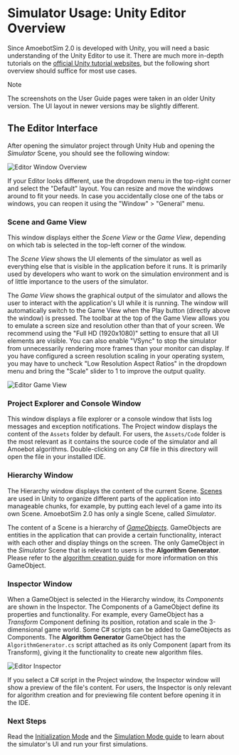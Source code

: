 # Simulator Usage: Unity Editor Overview

Since AmoebotSim 2.0 is developed with Unity, you will need a basic understanding of the Unity Editor to use it.
There are much more in-depth tutorials on the [official Unity tutorial websites](https://learn.unity.com/tutorials), but the following short overview should suffice for most use cases.

> [!NOTE]
> The screenshots on the User Guide pages were taken in an older Unity version. The UI layout in newer versions may be slightly different.


## The Editor Interface

After opening the simulator project through Unity Hub and opening the *Simulator* Scene, you should see the following window:

![Editor Window Overview](~/images/editor_overview.png "The Unity Editor with Default layout")

If your Editor looks different, use the dropdown menu in the top-right corner and select the "Default" layout.
You can resize and move the windows around to fit your needs.
In case you accidentally close one of the tabs or windows, you can reopen it using the "Window" > "General" menu.


### Scene and Game View

This window displays either the *Scene View* or the *Game View*, depending on which tab is selected in the top-left corner of the window.

The *Scene View* shows the UI elements of the simulator as well as everything else that is visible in the application before it runs.
It is primarily used by developers who want to work on the simulation environment and is of little importance to the users of the simulator.

The *Game View* shows the graphical output of the simulator and allows the user to interact with the application's UI while it is running.
The window will automatically switch to the Game View when the Play button (directly above the window) is pressed.
The toolbar at the top of the Game View allows you to emulate a screen size and resolution other than that of your screen.
We recommend using the "Full HD (1920x1080)" setting to ensure that all UI elements are visible.
You can also enable "VSync" to stop the simulator from unnecessarily rendering more frames than your monitor can display.
If you have configured a screen resolution scaling in your operating system, you may have to uncheck "Low Resolution Aspect Ratios" in the dropdown menu and bring the "Scale" slider to 1 to improve the output quality.

![Editor Game View](~/images/editor_game_view.png "Game View with Full HD resolution")


### Project Explorer and Console Window

This window displays a file explorer or a console window that lists log messages and exception notifications.
The Project window displays the content of the `Assets` folder by default.
For users, the `Assets/Code` folder is the most relevant as it contains the source code of the simulator and all Amoebot algorithms.
Double-clicking on any C# file in this directory will open the file in your installed IDE.


### Hierarchy Window

The Hierarchy window displays the content of the current Scene.
[Scenes](https://docs.unity3d.com/Manual/CreatingScenes.html) are used in Unity to organize different parts of the application into manageable chunks, for example, by putting each level of a game into its own Scene.
AmoebotSim 2.0 has only a single Scene, called *Simulator*.

The content of a Scene is a hierarchy of [*GameObjects*](https://docs.unity3d.com/Manual/GameObjects.html).
GameObjects are entities in the application that can provide a certain functionality, interact with each other and display things on the screen.
The only GameObject in the *Simulator* Scene that is relevant to users is the **Algorithm Generator**.
Please refer to the [algorithm creation guide](../dev/creation.md) for more information on this GameObject.


### Inspector Window

When a GameObject is selected in the Hierarchy window, its *Components* are shown in the Inspector.
The Components of a GameObject define its properties and functionality.
For example, every GameObject has a *Transform* Component defining its position, rotation and scale in the 3-dimensional game world.
Some C# scripts can be added to GameObjects as Components.
The **Algorithm Generator** GameObject has the `AlgorithmGenerator.cs` script attached as its only Component (apart from its Transform), giving it the functionality to create new algorithm files.

![Editor Inspector](~/images/editor_inspector.png "The Inspector window with the Algorithm Generator GameObject selected")

If you select a C# script in the Project window, the Inspector window will show a preview of the file's content.
For users, the Inspector is only relevant for algorithm creation and for previewing file content before opening it in the IDE.


### Next Steps

Read the [Initialization Mode](init.md) and the [Simulation Mode guide](sim.md) to learn about the simulator's UI and run your first simulations.
